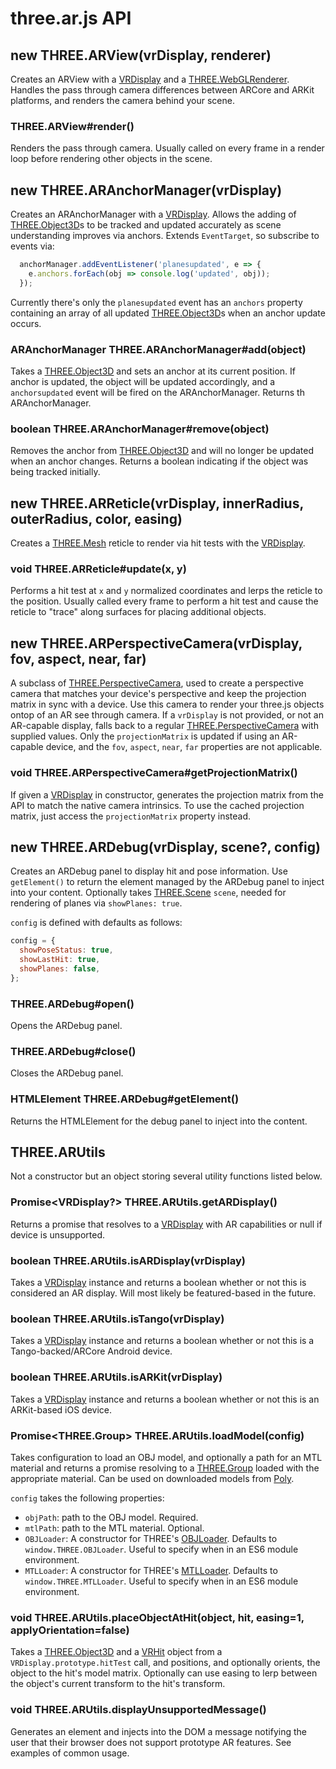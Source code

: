 # three.ar.js API

## new THREE.ARView(vrDisplay, renderer)

Creates an ARView with a [VRDisplay] and a [THREE.WebGLRenderer]. Handles the pass through camera differences between ARCore and ARKit platforms, and renders the camera behind your scene.

### THREE.ARView#render()

Renders the pass through camera. Usually called on every frame in a render loop before rendering other objects in the scene.

## new THREE.ARAnchorManager(vrDisplay)

Creates an ARAnchorManager with a [VRDisplay]. Allows the adding of [THREE.Object3D]s to be tracked and updated accurately as scene understanding improves via anchors. Extends `EventTarget`, so subscribe to events via:

```js
  anchorManager.addEventListener('planesupdated', e => {
    e.anchors.forEach(obj => console.log('updated', obj));
  });
```

Currently there's only the `planesupdated` event has an `anchors` property containing an array
of all updated [THREE.Object3D]s when an anchor update occurs.

### ARAnchorManager THREE.ARAnchorManager#add(object)

Takes a [THREE.Object3D] and sets an anchor at its current position. If anchor is updated, the
object will be updated accordingly, and a `anchorsupdated` event will be fired on the ARAnchorManager. Returns th ARAnchorManager.

### boolean THREE.ARAnchorManager#remove(object)

Removes the anchor from [THREE.Object3D] and will no longer be updated when an anchor changes. Returns a boolean indicating if the object was being tracked initially.

## new THREE.ARReticle(vrDisplay, innerRadius, outerRadius, color, easing)

Creates a [THREE.Mesh] reticle to render via hit tests with the [VRDisplay].

### void THREE.ARReticle#update(x, y)

Performs a hit test at `x` and `y` normalized coordinates and lerps the reticle
to the position. Usually called every frame to perform a hit test and cause the reticle
to "trace" along surfaces for placing additional objects.

## new THREE.ARPerspectiveCamera(vrDisplay, fov, aspect, near, far)

A subclass of [THREE.PerspectiveCamera], used to create a perspective camera that matches
your device's perspective and keep the projection matrix in sync with a device. Use
this camera to render your three.js objects ontop of an AR see through camera. If a `vrDisplay`
is not provided, or not an AR-capable display, falls back to a regular [THREE.PerspectiveCamera]
with supplied values. Only the `projectionMatrix` is updated if using an AR-capable device,
and the `fov`, `aspect`, `near`, `far` properties are not applicable.

### void THREE.ARPerspectiveCamera#getProjectionMatrix()

If given a [VRDisplay] in constructor, generates the projection matrix from the API to match the native camera intrinsics. To use the cached projection matrix, just access the `projectionMatrix` property instead.

## new THREE.ARDebug(vrDisplay, scene?, config)

Creates an ARDebug panel to display hit and pose information. Use `getElement()` to return the element managed by the ARDebug panel to inject into your content. Optionally takes [THREE.Scene] `scene`, needed for rendering of planes via `showPlanes: true`.

`config` is defined with defaults as follows:

```js
config = {
  showPoseStatus: true,
  showLastHit: true,
  showPlanes: false,
};
```

### THREE.ARDebug#open()

Opens the ARDebug panel.

### THREE.ARDebug#close()

Closes the ARDebug panel.

### HTMLElement THREE.ARDebug#getElement()

Returns the HTMLElement for the debug panel to inject into the content.

## THREE.ARUtils

Not a constructor but an object storing several utility functions listed below.

### Promise<VRDisplay?> THREE.ARUtils.getARDisplay()

Returns a promise that resolves to a [VRDisplay] with AR capabilities or null if
device is unsupported.

### boolean THREE.ARUtils.isARDisplay(vrDisplay)

Takes a [VRDisplay] instance and returns a boolean whether or not this is considered an AR display. Will most likely be featured-based in the future.

### boolean THREE.ARUtils.isTango(vrDisplay)

Takes a [VRDisplay] instance and returns a boolean whether or not this is a Tango-backed/ARCore Android device.

### boolean THREE.ARUtils.isARKit(vrDisplay)

Takes a [VRDisplay] instance and returns a boolean whether or not this is an ARKit-based iOS device.
### Promise<THREE.Group> THREE.ARUtils.loadModel(config)

Takes configuration to load an OBJ model, and optionally a path for an MTL material and returns a promise resolving to a [THREE.Group] loaded with the appropriate material. Can be used on downloaded models from [Poly].

`config` takes the following properties:

* `objPath`: path to the OBJ model. Required.
* `mtlPath`: path to the MTL material. Optional.
* `OBJLoader`: A constructor for THREE's [OBJLoader]. Defaults to `window.THREE.OBJLoader`. Useful to specify when in an ES6 module environment.
* `MTLLoader`: A constructor for THREE's [MTLLoader]. Defaults to `window.THREE.MTLLoader`. Useful to specify when in an ES6 module environment.

### void THREE.ARUtils.placeObjectAtHit(object, hit, easing=1, applyOrientation=false)

Takes a [THREE.Object3D] and a [VRHit] object from a `VRDisplay.prototype.hitTest` call, and
positions, and optionally orients, the object to the hit's model matrix. Optionally can use
easing to lerp between the object's current transform to the hit's transform.

### void THREE.ARUtils.displayUnsupportedMessage()

Generates an element and injects into the DOM a message notifying the user that their browser does not support prototype AR features. See examples of common usage.

[VRDisplay]: https://developer.mozilla.org/en-US/docs/Web/API/VRDisplay
[THREE.WebGLRenderer]: https://threejs.org/docs/#api/renderers/WebGLRenderer
[THREE.PerspectiveCamera]: https://threejs.org/docs/#api/cameras/PerspectiveCamera
[THREE.Scene]: https://threejs.org/docs/#api/scenes/Scene
[THREE.Material]: https://threejs.org/docs/#api/materials/Material
[THREE.Mesh]: https://threejs.org/docs/#api/objects/Mesh
[THREE.Group]: https://threejs.org/docs/#api/objects/Group
[THREE.BufferGeometry]: https://threejs.org/docs/#api/core/BufferGeometry
[THREE.Color]: https://threejs.org/docs/#api/math/Color
[THREE.Object3D]: https://threejs.org/docs/#api/core/Object3D
[OBJLoader]: https://github.com/mrdoob/three.js/blob/master/examples/js/loaders/OBJLoader.js
[MTLLoader]: https://github.com/mrdoob/three.js/blob/master/examples/js/loaders/MTLLoader.js
[HTMLElement]: https://developer.mozilla.org/en-US/docs/Web/API/HTMLElement
[VRHit]: webvr_ar_extension.idl
[Poly]: https://poly.google.com/
